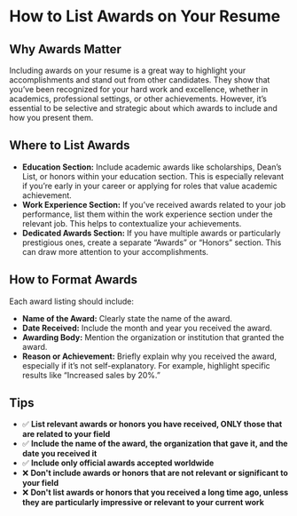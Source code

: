 # How to List Awards on Your Resume

## Why Awards Matter

Including awards on your resume is a great way to highlight your accomplishments and stand out from other candidates. They show that you’ve been recognized for your hard work and excellence, whether in academics, professional settings, or other achievements. However, it’s essential to be selective and strategic about which awards to include and how you present them.

## Where to List Awards

- **Education Section:** Include academic awards like scholarships, Dean’s List, or honors within your education section. This is especially relevant if you’re early in your career or applying for roles that value academic achievement.
- **Work Experience Section:** If you’ve received awards related to your job performance, list them within the work experience section under the relevant job. This helps to contextualize your achievements.
- **Dedicated Awards Section:** If you have multiple awards or particularly prestigious ones, create a separate “Awards” or “Honors” section. This can draw more attention to your accomplishments.

## How to Format Awards

Each award listing should include:

- **Name of the Award:** Clearly state the name of the award.
- **Date Received:** Include the month and year you received the award.
- **Awarding Body:** Mention the organization or institution that granted the award.
- **Reason or Achievement:** Briefly explain why you received the award, especially if it’s not self-explanatory. For example, highlight specific results like “Increased sales by 20%.”

## Tips

- ✅ **List relevant awards or honors you have received, ONLY those that are related to your field**
- ✅ **Include the name of the award, the organization that gave it, and the date you received it**
- ✅ **Include only official awards accepted worldwide**
- ❌ **Don't include awards or honors that are not relevant or significant to your field**
- ❌ **Don't list awards or honors that you received a long time ago, unless they are particularly impressive or relevant to your current work**
